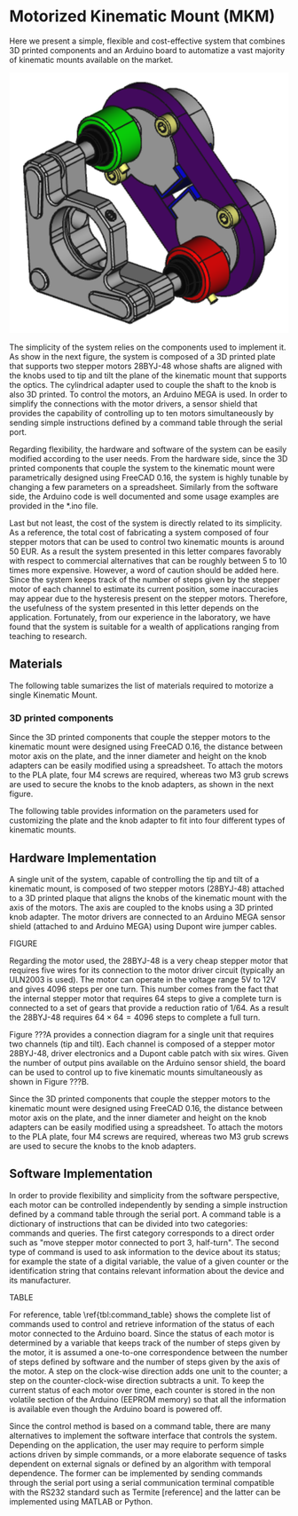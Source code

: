 # Motorized Kinematic Mount (MKM)
Here we present a simple, flexible and cost-effective system that combines 3D printed components and an Arduino board to automatize a vast majority of kinematic mounts available on the market.

<p align="center">
  <img src="images/figure1.png" width="640"/>
</p>

The simplicity of the system relies on the components used to implement it. As show in the next figure, the system is composed of a 3D printed plate that supports two stepper motors 28BYJ-48 whose shafts are aligned with the knobs used to tip and tilt the plane of the kinematic mount that supports the optics. The cylindrical adapter used to couple the shaft to the knob is also 3D printed. To control the motors, an Arduino MEGA is used. In order to simplify the connections with the motor drivers, a sensor shield that provides the capability of controlling up to ten motors simultaneously by sending simple instructions defined by a command table through the serial port. 

Regarding flexibility, the hardware and software of the system can be easily modified according to the user needs. From the hardware side, since the 3D printed components that couple the system to the kinematic mount were parametrically designed using FreeCAD 0.16, the system is highly tunable by changing a few parameters on a spreadsheet. Similarly from the software side, the Arduino code is well documented and some usage examples are provided in the *.ino file. 

Last but not least, the cost of the system is directly related to its simplicity. As a reference, the total cost of fabricating a system composed of four stepper motors that can be used to control two kinematic mounts is around 50 EUR. As a result the system presented in this letter compares favorably with respect to commercial alternatives that can be roughly between 5 to 10 times more expensive. However, a word of caution should be added here. Since the system keeps track of the number of steps given by the stepper motor of each channel to estimate its current position, some inaccuracies may appear due to the hysteresis present on the stepper motors. Therefore, the usefulness of the system presented in this letter depends on the application. Fortunately, from our experience in the laboratory, we have found that the system is suitable for a wealth of applications ranging from teaching to research.

## Materials
The following table sumarizes the list of materials required to motorize a single Kinematic Mount.

### 3D printed components
Since the 3D printed components that couple the stepper motors to the kinematic mount were designed using FreeCAD 0.16, the distance between motor axis on the plate, and the inner diameter and height on the knob adapters can be easily modified using a spreadsheet. To attach the motors to the PLA plate, four M4 screws are required, whereas two M3 grub screws are used to secure the knobs to the knob adapters, as shown in the next figure.

The following table provides information on the parameters used for customizing the plate and the knob adapter to fit into four different types of kinematic mounts. 

## Hardware Implementation
A single unit of the system, capable of controlling the tip and tilt of a kinematic mount, is composed of two stepper motors (28BYJ-48) attached to a 3D printed plaque that aligns the knobs of the kinematic mount with the axis of the motors. The axis are coupled to the knobs using a 3D printed knob adapter. The motor drivers are connected to an Arduino MEGA sensor shield (attached to and Arduino MEGA) using Dupont wire jumper cables. 

FIGURE

Regarding the motor used, the 28BYJ-48 is a very cheap stepper motor that requires five wires for its connection to the motor driver circuit (typically an ULN2003 is used). The motor can operate in the voltage range 5V to 12V and gives 4096 steps per one turn. This number comes from the fact that the internal stepper motor that requires 64 steps to give a complete turn is connected to a set of gears that provide a reduction ratio of 1/64. As a result the 28BYJ-48 requires $64\times64=4096$ steps to complete a full turn. 

Figure ???A provides a connection diagram for a single unit that requires two channels (tip and tilt). Each channel is composed of a stepper motor 28BYJ-48, driver electronics and a Dupont cable patch with six wires. Given the number of output pins available on the Arduino sensor shield, the board can be used to control up to five kinematic mounts simultaneously as shown in Figure ???B.

Since the 3D printed components that couple the stepper motors to the kinematic mount were designed using FreeCAD 0.16, the distance between motor axis on the plate, and the inner diameter and height on the knob adapters can be easily modified using a spreadsheet. To attach the motors to the PLA plate, four M4 screws are required, whereas two M3 grub screws are used to secure the knobs to the knob adapters.

## Software Implementation
In order to provide flexibility and simplicity from the software perspective, each motor can be controlled independently by sending a simple instruction defined by a command table through the serial port. A command table is a dictionary of instructions that can be divided into two categories: commands and queries. The first category corresponds to a direct order such as "move stepper motor connected to port 3, half-turn". The second type of command is used to ask information to the device about its status; for example the state of a digital variable, the value of a given counter or the identification string that contains relevant information about the device and its manufacturer. 

TABLE

For reference, table \ref{tbl:command_table} shows the complete list of commands used to control and retrieve information of the status of each motor connected to the Arduino board. Since the status of each motor is determined by a variable that keeps track of the number of steps given by the motor, it is assumed a one-to-one correspondence between the number of steps defined by software and the number of steps given by the axis of the motor. A step on the clock-wise direction adds one unit to the counter; a step on the counter-clock-wise direction subtracts a unit. To keep the current status of each motor over time, each counter is stored in the non volatile section of the Arduino (EEPROM memory) so that all the information is available even though the Arduino board is powered off.

Since the control method is based on a command table, there are many alternatives to implement the software interface that controls the system. Depending on the application, the user may require to perform simple actions driven by simple commands, or a more elaborate sequence of tasks dependent on external signals or defined by an algorithm with temporal dependence. The former can be implemented by sending commands through the serial port using a serial communication terminal compatible with the RS232 standard such as Termite [reference] and the latter can be implemented using MATLAB or Python.
